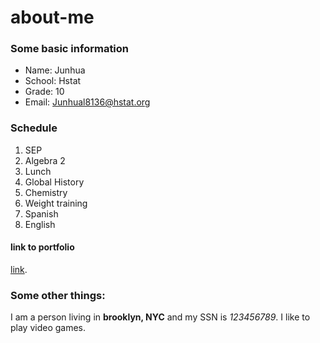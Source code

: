 # about-me

### Some basic information
  * Name: Junhua
  * School: Hstat
  * Grade: 10
  * Email: Junhual8136@hstat.org

### Schedule
1. SEP
2. Algebra 2
3. Lunch
4. Global History
5. Chemistry
6. Weight training
7. Spanish
8. English

#### link to portfolio
[link](junhual8136.github.io).

### Some other things:
I am a person living in **brooklyn, NYC** and my SSN is _123456789_. I like to play video games.